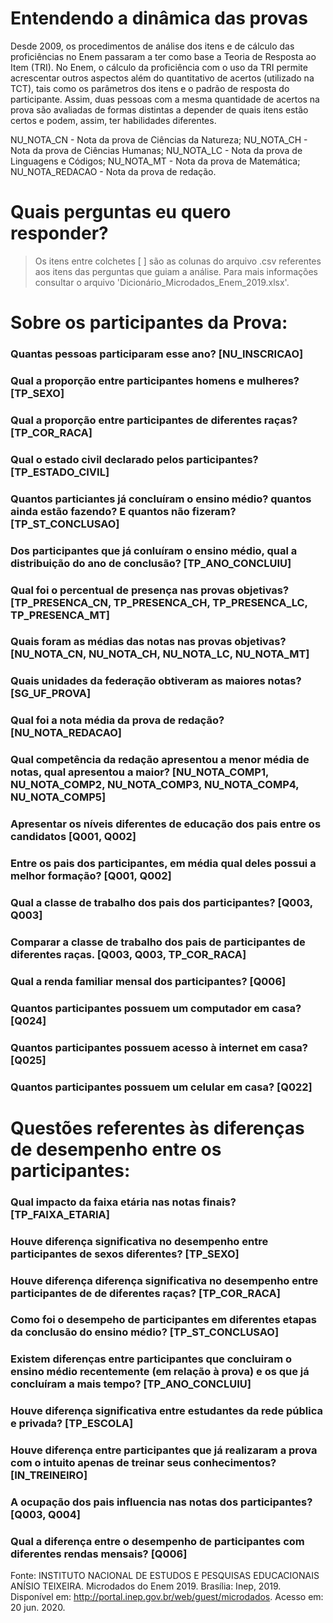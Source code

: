 # Entendendo a dinâmica das provas

Desde 2009, os procedimentos de análise dos itens e de cálculo das proficiências no Enem passaram a ter como base a Teoria de Resposta ao Item (TRI). No Enem, o cálculo da proficiência com o uso da TRI permite acrescentar outros aspectos além do quantitativo de acertos (utilizado na TCT), tais como os parâmetros dos itens e o padrão de resposta do participante. Assim, duas pessoas com a mesma quantidade de acertos na prova são avaliadas de formas distintas a depender de quais itens estão certos e podem, assim, ter habilidades diferentes.


NU_NOTA_CN - Nota da prova de Ciências da Natureza;
NU_NOTA_CH - Nota da prova de Ciências Humanas;
NU_NOTA_LC - Nota da prova de Linguagens e Códigos;
NU_NOTA_MT - Nota da prova de Matemática;
NU_NOTA_REDACAO - Nota da prova de redação.


# Quais perguntas eu quero responder?

> Os itens entre colchetes [ ] são as colunas do arquivo .csv referentes aos itens das perguntas que guiam a análise. Para mais informações consultar o arquivo 'Dicionário_Microdados_Enem_2019.xlsx'.

# Sobre os participantes da Prova:
 
 ### Quantas pessoas participaram esse ano? [NU_INSCRICAO]
 
 ### Qual a proporção entre participantes homens e mulheres? [TP_SEXO]
 
 ### Qual a proporção entre participantes de diferentes raças? [TP_COR_RACA]
 
 ### Qual o estado civil declarado pelos participantes? [TP_ESTADO_CIVIL]
 
 ### Quantos particiantes já concluíram o ensino médio? quantos ainda estão fazendo? E quantos não fizeram? [TP_ST_CONCLUSAO]
 
 ### Dos participantes que já conluíram o ensino médio, qual a distribuição do ano de conclusão? [TP_ANO_CONCLUIU]
 
 ### Qual foi o percentual de presença nas provas objetivas? [TP_PRESENCA_CN, TP_PRESENCA_CH, TP_PRESENCA_LC, TP_PRESENCA_MT]
 
 ### Quais foram as médias das notas nas provas objetivas? [NU_NOTA_CN, NU_NOTA_CH, NU_NOTA_LC, NU_NOTA_MT]
 
 ### Quais unidades da federação obtiveram as maiores notas? [SG_UF_PROVA]
 
 ### Qual foi a nota média da prova de redação? [NU_NOTA_REDACAO]
 
 ### Qual competência da redação apresentou a menor média de notas, qual apresentou a maior? [NU_NOTA_COMP1, NU_NOTA_COMP2, NU_NOTA_COMP3, NU_NOTA_COMP4, NU_NOTA_COMP5]
 
 ### Apresentar os níveis diferentes de educação dos pais entre os candidatos [Q001, Q002]
 
 ### Entre os pais dos participantes, em média qual deles possui a melhor formação? [Q001, Q002]
 
 ### Qual a classe de trabalho dos pais dos participantes? [Q003, Q003]
 
 ### Comparar a classe de trabalho dos pais de participantes de diferentes raças. [Q003, Q003, TP_COR_RACA]
 
 ### Qual a renda familiar mensal dos participantes? [Q006]
 
 ### Quantos participantes possuem um computador em casa? [Q024]
 
 ### Quantos participantes possuem acesso à internet em casa? [Q025]

 ### Quantos participantes possuem um celular em casa? [Q022]
 
 
 
# Questões referentes às diferenças de desempenho entre os participantes: 

 ### Qual impacto da faixa etária nas notas finais? [TP_FAIXA_ETARIA]
 
 ### Houve diferença significativa no desempenho entre participantes de sexos diferentes? [TP_SEXO]
 
 ### Houve diferença diferença significativa no desempenho entre participantes de de diferentes raças? [TP_COR_RACA]

 ### Como foi o desempeho de participantes em diferentes etapas da conclusão do ensino médio? [TP_ST_CONCLUSAO]
 
 ### Existem diferenças entre participantes que concluiram o ensino médio recentemente (em relação à prova) e os que já concluíram a mais tempo? [TP_ANO_CONCLUIU]
 
 ### Houve diferença significativa entre estudantes da rede pública e privada? [TP_ESCOLA]
 
 ### Houve diferença entre participantes que já realizaram a prova com o intuito apenas de treinar seus conhecimentos? [IN_TREINEIRO]
 
 ### A ocupação dos pais influencia nas notas dos participantes? [Q003, Q004]
 
 ### Qual a diferença entre o desempenho de participantes com diferentes rendas mensais? [Q006]
 



Fonte:
INSTITUTO NACIONAL DE ESTUDOS E PESQUISAS EDUCACIONAIS ANÍSIO TEIXEIRA.
Microdados do Enem 2019. Brasília: Inep, 2019. Disponível em: <http://portal.inep.gov.br/web/guest/microdados>. Acesso em: 20 jun. 2020.
 

